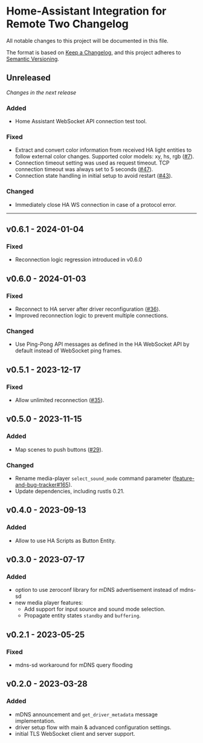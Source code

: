 # Home-Assistant Integration for Remote Two Changelog
All notable changes to this project will be documented in this file.

The format is based on [Keep a Changelog](https://keepachangelog.com/en/1.0.0/),
and this project adheres to [Semantic Versioning](https://semver.org/spec/v2.0.0.html).

## Unreleased

_Changes in the next release_

### Added
- Home Assistant WebSocket API connection test tool.
### Fixed
- Extract and convert color information from received HA light entities to follow external color changes. Supported color models: xy, hs, rgb ([#7](https://github.com/unfoldedcircle/integration-home-assistant/issues/7)).
- Connection timeout setting was used as request timeout. TCP connection timeout was always set to 5 seconds ([#47](https://github.com/unfoldedcircle/integration-home-assistant/issues/47)).
- Connection state handling in initial setup to avoid restart ([#43](https://github.com/unfoldedcircle/integration-home-assistant/issues/43)).
### Changed
- Immediately close HA WS connection in case of a protocol error.

---

## v0.6.1 - 2024-01-04
### Fixed
- Reconnection logic regression introduced in v0.6.0

## v0.6.0 - 2024-01-03
### Fixed
- Reconnect to HA server after driver reconfiguration ([#36](https://github.com/unfoldedcircle/integration-home-assistant/issues/36)).
- Improved reconnection logic to prevent multiple connections.

### Changed
- Use Ping-Pong API messages as defined in the HA WebSocket API by default instead of WebSocket ping frames.

## v0.5.1 - 2023-12-17
### Fixed
- Allow unlimited reconnection ([#35](https://github.com/unfoldedcircle/integration-home-assistant/issues/35)).

## v0.5.0 - 2023-11-15
### Added
- Map scenes to push buttons ([#29](https://github.com/unfoldedcircle/integration-home-assistant/issues/29)).

### Changed
- Rename media-player `select_sound_mode` command parameter ([feature-and-bug-tracker#165](https://github.com/unfoldedcircle/feature-and-bug-tracker/issues/165)).
- Update dependencies, including rustls 0.21.

## v0.4.0 - 2023-09-13
### Added
- Allow to use HA Scripts as Button Entity.

## v0.3.0 - 2023-07-17
### Added
- option to use zeroconf library for mDNS advertisement instead of mdns-sd
- new media player features:
  - Add support for input source and sound mode selection.
  - Propagate entity states `standby` and `buffering`.

## v0.2.1 - 2023-05-25
### Fixed
- mdns-sd workaround for mDNS query flooding

## v0.2.0 - 2023-03-28
### Added
- mDNS announcement and `get_driver_metadata` message implementation.
- driver setup flow with main & advanced configuration settings.
- initial TLS WebSocket client and server support.
